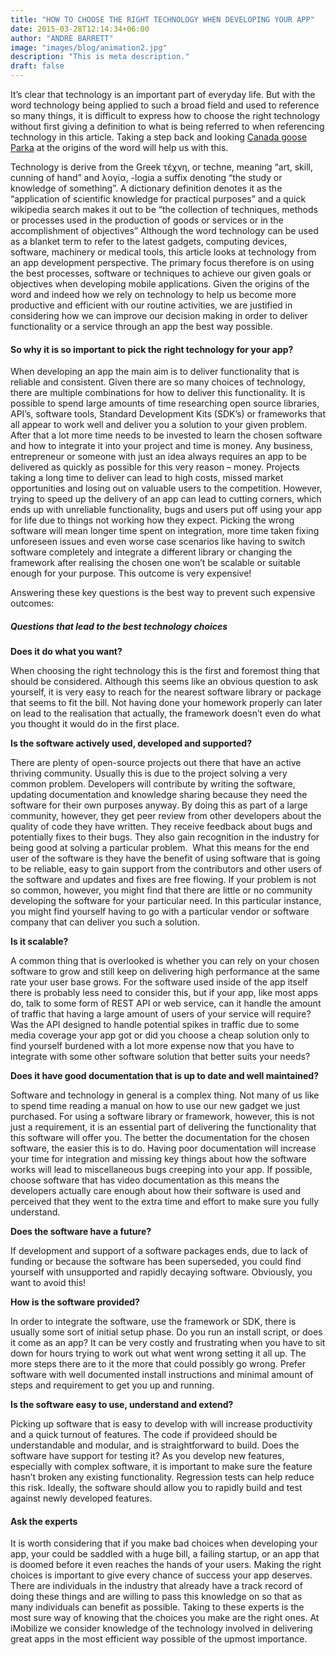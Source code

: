 ```yaml
---
title: "HOW TO CHOOSE THE RIGHT TECHNOLOGY WHEN DEVELOPING YOUR APP"
date: 2015-03-28T12:14:34+06:00
author: "ANDRE BARRETT"
image: "images/blog/animation2.jpg"
description: "This is meta description."
draft: false
---
```


It’s clear that technology is an important part of everyday life. But with the word technology being applied to such a broad field and used to reference so many things, it is difficult to express how to choose the right technology without first giving a definition to what is being referred to when referencing technology in this article. Taking a step back and looking [Canada goose Parka](http://www.cheapcanadagooseuk.co.uk) at the origins of the word will help us with this.

Technology is derive from the Greek τέχνη, or techne, meaning “art, skill, cunning of hand” and λογία, -logia a suffix denoting “the study or knowledge of something”. A dictionary definition denotes it as the “application of scientific knowledge for practical purposes” and a quick wikipedia search makes it out to be “the collection of techniques, methods or processes used in the production of goods or services or in the accomplishment of objectives” Although the word technology can be used as a blanket term to refer to the latest gadgets, computing devices, software, machinery or medical tools, this article looks at technology from an app development perspective. The primary focus therefore is on using the best processes, software or techniques to achieve our given goals or objectives when developing mobile applications. Given the origins of the word and indeed how we rely on technology to help us become more productive and efficient with our routine activities, we are justified in considering how we can improve our decision making in order to deliver functionality or a service through an app the best way possible.

#### So why it is so important to pick the right technology for your app?

When developing an app the main aim is to deliver functionality that is reliable and consistent. Given there are so many choices of technology, there are multiple combinations for how to deliver this functionality. It is possible to spend large amounts of time researching open source libraries, API’s, software tools, Standard Development Kits (SDK’s) or frameworks that all appear to work well and deliver you a solution to your given problem. After that a lot more time needs to be invested to learn the chosen software and how to integrate it into your project and time is money. Any business, entrepreneur or someone with just an idea always requires an app to be delivered as quickly as possible for this very reason – money. Projects taking a long time to deliver can lead to high costs, missed market opportunities and losing out on valuable users to the competition. However, trying to speed up the delivery of an app can lead to cutting corners, which ends up with unreliable functionality, bugs and users put off using your app for life due to things not working how they expect. Picking the wrong software will mean longer time spent on integration, more time taken fixing unforeseen issues and even worse case scenarios like having to switch software completely and integrate a different library or changing the framework after realising the chosen one won’t be scalable or suitable enough for your purpose. This outcome is very expensive!

Answering these key questions is the best way to prevent such expensive outcomes:

##### Questions that lead to the best technology choices

**Does it do what you want?**

When choosing the right technology this is the first and foremost thing that should be considered. Although this seems like an obvious question to ask yourself, it is very easy to reach for the nearest software library or package that seems to fit the bill. Not having done your homework properly can later on lead to the realisation that actually, the framework doesn’t even do what you thought it would do in the first place.

**Is the software actively used, developed and supported?**

There are plenty of open-source projects out there that have an active thriving community. Usually this is due to the project solving a very common problem. Developers will contribute by writing the software, updating documentation and knowledge sharing because they need the software for their own purposes anyway. By doing this as part of a large community, however, they get peer review from other developers about the quality of code they have written. They receive feedback about bugs and potentially fixes to their bugs. They also gain recognition in the industry for being good at solving a particular problem.  What this means for the end user of the software is they have the benefit of using software that is going to be reliable, easy to gain support from the contributors and other users of the software and updates and fixes are free flowing. If your problem is not so common, however, you might find that there are little or no community developing the software for your particular need. In this particular instance, you might find yourself having to go with a particular vendor or software company that can deliver you such a solution.

**Is it scalable?**

A common thing that is overlooked is whether you can rely on your chosen software to grow and still keep on delivering high performance at the same rate your user base grows. For the software used inside of the app itself there is probably less need to consider this, but if your app, like most apps do, talk to some form of REST API or web service, can it handle the amount of traffic that having a large amount of users of your service will require? Was the API designed to handle potential spikes in traffic due to some media coverage your app got or did you choose a cheap solution only to find yourself burdened with a lot more expense now that you have to integrate with some other software solution that better suits your needs?

**Does it have good documentation that is up to date and well maintained?**

Software and technology in general is a complex thing. Not many of us like to spend time reading a manual on how to use our new gadget we just purchased. For using a software library or framework, however, this is not just a requirement, it is an essential part of delivering the functionality that this software will offer you. The better the documentation for the chosen software, the easier this is to do. Having poor documentation will increase your time for integration and missing key things about how the software works will lead to miscellaneous bugs creeping into your app. If possible, choose software that has video documentation as this means the developers actually care enough about how their software is used and perceived that they went to the extra time and effort to make sure you fully understand.

**Does the software have a future?**

If development and support of a software packages ends, due to lack of funding or because the software has been superseded, you could find yourself with unsupported and rapidly decaying software. Obviously, you want to avoid this!

**How is the software provided?**

In order to integrate the software, use the framework or SDK, there is usually some sort of initial setup phase. Do you run an install script, or does it come as an app? It can be very costly and frustrating when you have to sit down for hours trying to work out what went wrong setting it all up. The more steps there are to it the more that could possibly go wrong. Prefer software with well documented install instructions and minimal amount of steps and requirement to get you up and running.

**Is the software easy to use, understand and extend?**

Picking up software that is easy to develop with will increase productivity and a quick turnout of features. The code if provideed should be understandable and modular, and is straightforward to build. Does the software have support for testing it? As you develop new features, especially with complex software, it is important to make sure the feature hasn’t broken any existing functionality. Regression tests can help reduce this risk. Ideally, the software should allow you to rapidly build and test against newly developed features.

#### Ask the experts

It is worth considering that if you make bad choices when developing your app, your could be saddled with a huge bill, a failing startup, or an app that is doomed before it even reaches the hands of your users. Making the right choices is important to give every chance of success your app deserves. There are individuals in the industry that already have a track record of doing these things and are willing to pass this knowledge on so that as many individuals can benefit as possible. Taking to these experts is the most sure way of knowing that the choices you make are the right ones. At iMobilize we consider knowledge of the technology involved in delivering great apps in the most efficient way possible of the upmost importance.
